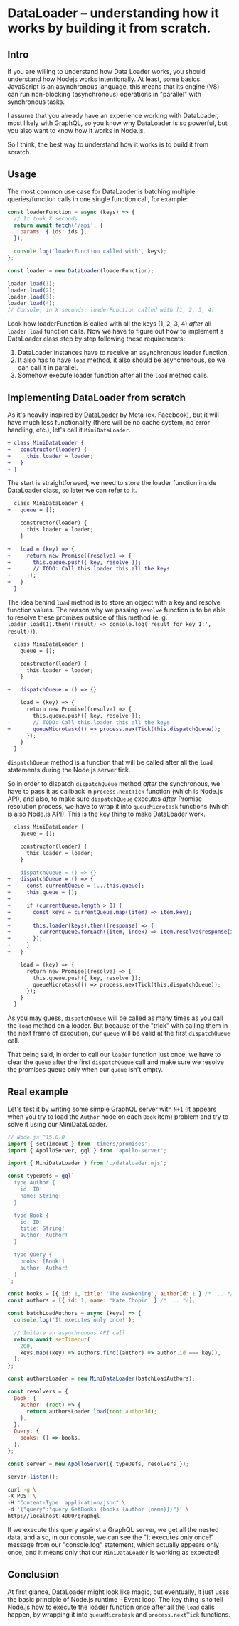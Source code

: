 # DataLoader – understanding how it works by building it from scratch.

## Intro

If you are willing to understand how Data Loader works, you should understand how Nodejs works intentionally. At least, some basics. JavaScript is an asynchronous language, this means that its engine (V8) can run non-blocking (asynchronous) operations in "parallel" with synchronous tasks.

I assume that you already have an experience working with DataLoader, most likely with GraphQL, so you know why
DataLoader is so powerful, but you also want to know how it works in Node.js.

So I think, the best way to understand how it works is to build it from scratch.

## Usage

The most common use case for DataLaoder is batching multiple queries/function calls in one single function call, for example:

```js
const loaderFunction = async (keys) => {
  // It took X seconds
  return await fetch('/api', {
    params: { ids: ids },
  });

  console.log('loaderFunction called with', keys);
};

const loader = new DataLoader(loaderFunction);

loader.load(1);
loader.load(2);
loader.load(3);
loader.load(4);
// Console, in X seconds: loaderFunction called with [1, 2, 3, 4]
```

Look how loaderFunction is called with all the keys (1, 2, 3, 4) _after_ all `loader.load` function calls. Now we have to figure out how to implement a DataLoader class step by step following these requirements:

1. DataLoader instances have to receive an asynchronous loader function.
2. It also has to have `load` method, it also should be asynchronous, so we can call it in parallel.
3. Somehow execute loader function after all the `load` method calls.

## Implementing DataLoader from scratch

As it's heavily inspired by [DataLoader](https://github.com/graphql/dataloader) by Meta (ex. Facebook), but it will have much less functionality (there will be no cache system, no error handling, etc.), let's call it `MiniDataLoader`.

```diff
+ class MiniDataLoader {
+   constructor(loader) {
+     this.loader = loader;
+   }
+ }
```

The start is straightforward, we need to store the loader function inside DataLoader class, so later we can refer to it.

```diff
  class MiniDataLoader {
+   queue = [];

    constructor(loader) {
      this.loader = loader;
    }

+   load = (key) => {
+     return new Promise((resolve) => {
+       this.queue.push({ key, resolve });
+       // TODO: Call this.loader this all the keys
+     });
+   }
  }
```

The idea behind `load` method is to store an object with a key and resolve function values. The reason why we passing `resolve` function is to be able to resolve these promises outside of this method (e. g. `loader.load(1).then((result) => console.log('result for key 1:', result))`).

```diff
  class MiniDataLoader {
    queue = [];

    constructor(loader) {
      this.loader = loader;
    }

+   dispatchQueue = () => {}

    load = (key) => {
      return new Promise((resolve) => {
        this.queue.push({ key, resolve });
-       // TODO: Call this.loader this all the keys
+       queueMicrotask(() => process.nextTick(this.dispatchQueue));
      });
    }
  }
```

`dispatchQueue` method is a function that will be called after all the `load` statements during the Node.js server tick.

So in order to dispatch `dispatchQueue` method _after_ the synchronous, we have to pass it as callback in `process.nextTick` function (which is Node.js API), and also, to make sure `dispatchQueue` executes _after_ Promise resolution process, we have to wrap it into `queueMicrotask` functions (which is also Node.js API). This is the key thing to make DataLoader work.

```diff
  class MiniDataLoader {
    queue = [];

    constructor(loader) {
      this.loader = loader;
    }

-   dispatchQueue = () => {}
+   dispatchQueue = () => {
+     const currentQueue = [...this.queue];
+     this.queue = [];
+
+     if (currentQueue.length > 0) {
+       const keys = currentQueue.map((item) => item.key);
+
+       this.loader(keys).then((response) => {
+         currentQueue.forEach((item, index) => item.resolve(response[index]));
+       });
+     }
+   }

    load = (key) => {
      return new Promise((resolve) => {
        this.queue.push({ key, resolve });
        queueMicrotask(() => process.nextTick(this.dispatchQueue));
      });
    }
  }
```

As you may guess, `dispatchQueue` will be called as many times as you call the `load` method on a loader. But because of the "trick" with calling them in the next frame of execution, our `queue` will be valid at the first `dispatchQueue` call.

That being said, in order to call our `loader` function just once, we have to clear the `queue` after the first `dispatchQueue` call and make sure we resolve the promises queue only when our `queue` isn't empty.

## Real example

Let's test it by writing some simple GraphQL server with `N+1` (it appears when you try to load the `Author` node on each `Book` item) problem and try to solve it using our MiniDataLoader.

```js
// Node.js ^15.0.0
import { setTimeout } from 'timers/promises';
import { ApolloServer, gql } from 'apollo-server';

import { MiniDataLoader } from './dataloader.mjs';

const typeDefs = gql`
  type Author {
    id: ID!
    name: String!
  }

  type Book {
    id: ID!
    title: String!
    author: Author!
  }

  type Query {
    books: [Book!]
    author: Author!
  }
`;

const books = [{ id: 1, title: 'The Awakening', authorId: 1 } /* ... */];
const authors = [{ id: 1, name: 'Kate Chopin' } /* ... */];

const batchLoadAuthors = async (keys) => {
  console.log('It executes only once!');

  // Imitate an asynchronous API call
  return await setTimeout(
    200,
    keys.map((key) => authors.find((author) => author.id === key)),
  );
};

const authorsLoader = new MiniDataLoader(batchLoadAuthors);

const resolvers = {
  Book: {
    author: (root) => {
      return authorsLoader.load(root.authorId);
    },
  },
  Query: {
    books: () => books,
  },
};

const server = new ApolloServer({ typeDefs, resolvers });

server.listen();
```

```bash
curl -g \
-X POST \
-H "Content-Type: application/json" \
-d '{"query":"query GetBooks {books {author {name}}}"}' \
http://localhost:4000/graphql
```

If we execute this query against a GraphQL server, we get all the nested data, and also, in our console, we can see the "It executes only once!" message from our "console.log" statement, which actually appears only once, and it means only that our `MiniDataLoader` is working as expected!

## Conclusion

At first glance, DataLoader might look like magic, but eventually, it just uses the basic principle of Node.js runtime – Event loop. The key thing is to tell Node.js how to execute the loader function once after all the `load` calls happen, by wrapping it into `queueMicrotask` and `process.nextTick` functions.
